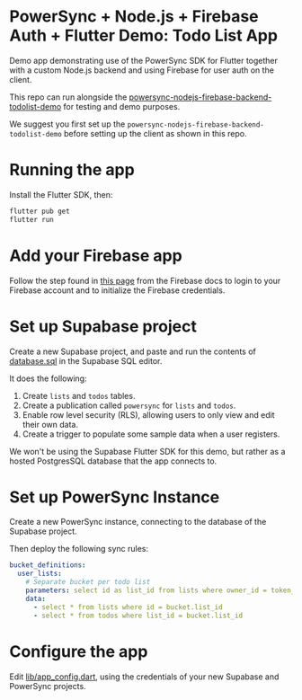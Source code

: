 # PowerSync + Node.js + Firebase Auth + Flutter Demo: Todo List App

Demo app demonstrating use of the PowerSync SDK for Flutter together with a custom Node.js backend and using Firebase for user auth on the client. 

This repo can run alongside the [powersync-nodejs-firebase-backend-todolist-demo](https://github.com/powersync-ja/powersync-nodejs-firebase-backend-todolist-demo) for testing and demo purposes.

We suggest you first set up the `powersync-nodejs-firebase-backend-todolist-demo` before setting up the client as shown in this repo.

# Running the app

Install the Flutter SDK, then:

```sh
flutter pub get
flutter run
```

# Add your Firebase app 
Follow the step found in [this page](https://firebase.google.com/docs/flutter/setup?platform=ios) from the Firebase docs to login to your Firebase account and to initialize the Firebase credentials.

# Set up Supabase project

Create a new Supabase project, and paste and run the contents of [database.sql](./database.sql) in the Supabase SQL editor.

It does the following:

1. Create `lists` and `todos` tables.
2. Create a publication called `powersync` for `lists` and `todos`.
3. Enable row level security (RLS), allowing users to only view and edit their own data.
4. Create a trigger to populate some sample data when a user registers.

We won't be using the Supabase Flutter SDK for this demo, but rather as a hosted PostgresSQL database that the app connects to.

# Set up PowerSync Instance

Create a new PowerSync instance, connecting to the database of the Supabase project.

Then deploy the following sync rules:

```yaml
bucket_definitions:
  user_lists:
    # Separate bucket per todo list
    parameters: select id as list_id from lists where owner_id = token_parameters.user_id
    data:
      - select * from lists where id = bucket.list_id
      - select * from todos where list_id = bucket.list_id
```

# Configure the app

Edit [lib/app_config.dart](./lib/app_config.dart), using the credentials of your new Supabase and PowerSync projects.



